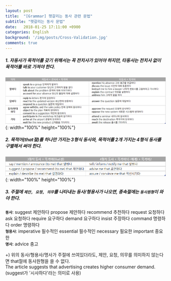 ```yaml
---
layout: post
title:  "[Grammar] 헷갈리는 동사 관련 문법"
subtitle: "헷갈리는 동사 문법"
date:   2018-01-25 17:11:00 +0900
categories: English
background: '/img/posts/Cross-Validation.jpg'
comments: true
---
```

##### 1. 자동사가 목적어를 갖기 위해서는 꼭 전치사가 있어야 하지만, 타동사는 전치사 없이 목적어를 바로 가져야 한다.

![표1](/img/posts/verb-01.png){: width="100%" height="100%"}

##### 2. 목적어(that절)를 하나만 가지는 3형식 동사와, 목적어를 2개 가지는 4형식 동사를 구별해서 써야 한다.

![표1](/img/posts/verb-02.png){: width="100%" height="100%"}

##### 3. 주절에 `제안, 요청, 의무`를 나타내는 동사/형용사가 나오면, 종속절에는 `동사원형`이 와야 한다. 

**`동사`**: suggest 제안하다 propose 제안하다 recommend 추천하다 request 요청하다 ask 요청하다 require 요구하다 demand 요구하다 insist 주장하다 command 명령하다 order 명령하다  
**`형용사`**: imperative 필수적인 essential 필수적인 necessary 필요한 important 중요한  
**`명사`**: advice 충고  

+) 위의 동사/형용사/명사가 주절에 쓰여있더라도, 제안, 요청, 의무를 의미하지 않는다면 that절에 동사원형을 쓸 수 없다.    
The article suggests that advertising creates higher consumer demand. (suggest가 '시사하다'라는 의미로 사용)
